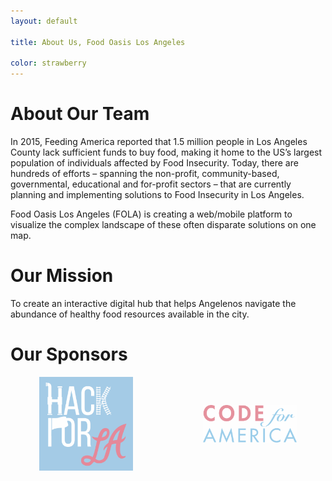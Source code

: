 ```yaml
---
layout: default

title: About Us, Food Oasis Los Angeles

color: strawberry
---
```


<style>
	a img {
		opacity: 0.5;
		transition: all 0.2s;
	}

	a img:hover {
		opacity:1;
	}


</style>


# About Our Team

In 2015, Feeding America reported that 1.5 million people in Los Angeles County lack sufficient funds to buy food, making it home to the US’s largest population of individuals affected by Food Insecurity. Today, there are hundreds of efforts – spanning the non-profit, community-based, governmental, educational and for-profit sectors – that are currently planning and implementing solutions to Food Insecurity in Los Angeles. 

Food Oasis Los Angeles (FOLA) is creating a web/mobile platform to visualize the complex landscape of these often disparate solutions on one map.


# Our Mission

To create an interactive digital hub that helps Angelenos navigate the abundance of healthy food resources available in the city.


# Our Sponsors
<div style="display:flex; justify-content:space-around; align-items:center;">
	<a href="http://www.hackforla.org/"><img src="/assets/images/hackforla.png" style="width:150px; padding-right:10px; " /></a>
	<a href="http://www.codeforamerica.org"><img src="/assets/images/codeforamerica.png" style="width:150px; padding-left:10px; " /></a>
</div>